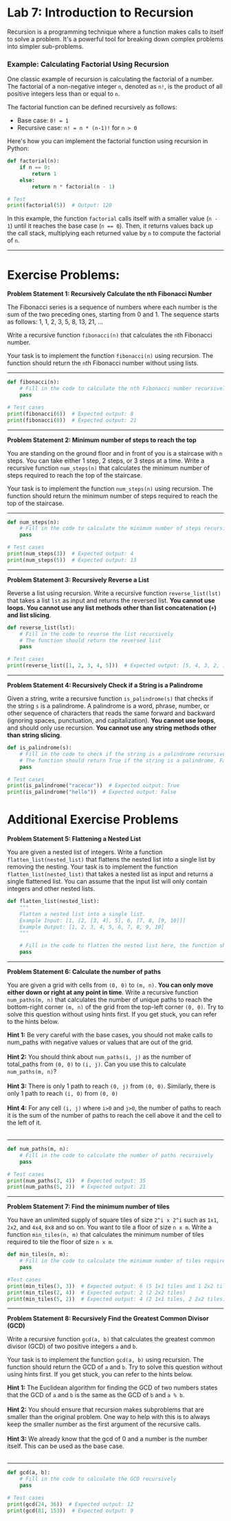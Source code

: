 # Lab 7: Introduction to Recursion

Recursion is a programming technique where a function makes calls to itself to solve a problem. It's a powerful tool for breaking down complex problems into simpler sub-problems.

### Example: Calculating Factorial Using Recursion

One classic example of recursion is calculating the factorial of a number. The factorial of a non-negative integer `n`, denoted as `n!`, is the product of all positive integers less than or equal to `n`.

The factorial function can be defined recursively as follows:
- Base case: `0! = 1`
- Recursive case: `n! = n * (n-1)!` for `n > 0`

Here's how you can implement the factorial function using recursion in Python:

```python
def factorial(n):
    if n == 0:
        return 1
    else:
        return n * factorial(n - 1)

# Test
print(factorial(5))  # Output: 120
```

In this example, the function `factorial` calls itself with a smaller value (`n - 1`) until it reaches the base case (`n == 0`). Then, it returns values back up the call stack, multiplying each returned value by `n` to compute the factorial of `n`.

---

# Exercise Problems:

**Problem Statement 1: Recursively Calculate the nth Fibonacci Number**

The Fibonacci series is a sequence of numbers where each number is the sum of the two preceding ones, starting from 0 and 1. The sequence starts as follows: 1, 1, 2, 3, 5, 8, 13, 21, ...

Write a recursive function `fibonacci(n)` that calculates the `n`th Fibonacci number.

Your task is to implement the function `fibonacci(n)` using recursion. The function should return the `n`th Fibonacci number without using lists.

---

```python
def fibonacci(n):
    # Fill in the code to calculate the nth Fibonacci number recursively
    pass

# Test cases
print(fibonacci(6))  # Expected output: 8
print(fibonacci(8))  # Expected output: 21
```

---

**Problem Statement 2: Minimum number of steps to reach the top**

You are standing on the ground floor and in front of you is a staircase with `n` steps. You can take either 1 step, 2 steps, or 3 steps at a time. Write a recursive function `num_steps(n)` that calculates the minimum number of steps required to reach the top of the staircase.

Your task is to implement the function `num_steps(n)` using recursion. The function should return the minimum number of steps required to reach the top of the staircase.

---

```python
def num_steps(n):
    # Fill in the code to calculate the minimum number of steps recursively
    pass

# Test cases
print(num_steps(3))  # Expected output: 4
print(num_steps(5))  # Expected output: 13
```

---

**Problem Statement 3: Recursively Reverse a List**

Reverse a list using recursion. Write a recursive function `reverse_list(lst)` that takes a list `lst` as input and returns the reversed list. **You cannot use loops. You cannot use any list methods other than list concatenation (`+`) and list slicing**.

```python
def reverse_list(lst):
    # Fill in the code to reverse the list recursively
    # The function should return the reversed list
    pass

# Test cases
print(reverse_list([1, 2, 3, 4, 5]))  # Expected output: [5, 4, 3, 2, 1]
```

---

**Problem Statement 4: Recursively Check if a String is a Palindrome**

Given a string, write a recursive function `is_palindrome(s)` that checks if the string `s` is a palindrome. A palindrome is a word, phrase, number, or other sequence of characters that reads the same forward and backward (ignoring spaces, punctuation, and capitalization). **You cannot use loops**, and should only use recursion. **You cannot use any string methods other than string slicing**.

```python
def is_palindrome(s):
    # Fill in the code to check if the string is a palindrome recursively
    # The function should return True if the string is a palindrome, False otherwise
    pass

# Test cases
print(is_palindrome("racecar"))  # Expected output: True
print(is_palindrome("hello"))  # Expected output: False
```

# Additional Exercise Problems

**Problem Statement 5: Flattening a Nested List**

You are given a nested list of integers. Write a function `flatten_list(nested_list)` that flattens the nested list into a single list by removing the nesting. Your task is to implement the function `flatten_list(nested_list)` that takes a nested list as input and returns a single flattened list. You can assume that the input list will only contain integers and other nested lists.

```python
def flatten_list(nested_list):
    """
    Flatten a nested list into a single list.
    Example Input: [1, [2, [3, 4], 5], 6, [7, 8, [9, 10]]]
    Example Output: [1, 2, 3, 4, 5, 6, 7, 8, 9, 10]
    """

    # Fill in the code to flatten the nested list here, the function should return a single list
    pass
```

---

**Problem Statement 6: Calculate the number of paths**

You are given a grid with cells from `(0, 0)` to `(m, n)`. **You can only move either down or right at any point in time**. Write a recursive function `num_paths(m, n)` that calculates the number of unique paths to reach the bottom-right corner `(m, n)` of the grid from the top-left corner `(0, 0)`. Try to solve this question without using hints first. If you get stuck, you can refer to the hints below.

**Hint 1:** Be very careful with the base cases, you should not make calls to num_paths with negative values or values that are out of the grid.<br><br>
**Hint 2:** You should think about `num_paths(i, j)` as the number of total_paths from `(0, 0)` to `(i, j)`. Can you use this to calculate `num_paths(m, n)`?<br><br>
**Hint 3:** There is only 1 path to reach `(0, j)` from `(0, 0)`. Similarly, there is only 1 path to reach `(i, 0)` from `(0, 0)` <br><br>
**Hint 4:** For any cell `(i, j)` where `i>0` and `j>0`, the number of paths to reach it is the sum of the number of paths to reach the cell above it and the cell to the left of it. <br><br>




---

```python
def num_paths(m, n):
    # Fill in the code to calculate the number of paths recursively
    pass

# Test cases
print(num_paths(3, 4))  # Expected output: 35
print(num_paths(5, 2))  # Expected output: 21
```

---

**Problem Statement 7: Find the minimum number of tiles**

You have an unlimited supply of square tiles of size `2^i x 2^i` such as `1x1`, `2x2`, and `4x4`, `8x8` and so on. You want to tile a floor of size `n x m`. Write a function `min_tiles(n, m)` that calculates the minimum number of tiles required to tile the floor of size `n x m`.

```python
def min_tiles(n, m):
    # Fill in the code to calculate the minimum number of tiles required
    pass

#Test cases
print(min_tiles(3, 3))  # Expected output: 6 (5 1x1 tiles and 1 2x2 tile)
print(min_tiles(2, 4))  # Expected output: 2 (2 2x2 tiles)
print(min_tiles(5, 2))  # Expected output: 4 (2 1x1 tiles, 2 2x2 tiles)
```

---

**Problem Statement 8: Recursively Find the Greatest Common Divisor (GCD)**

Write a recursive function `gcd(a, b)` that calculates the greatest common divisor (GCD) of two positive integers `a` and `b`.

Your task is to implement the function `gcd(a, b)` using recursion. The function should return the GCD of `a` and `b`. Try to solve this question without using hints first. If you get stuck, you can refer to the hints below.

**Hint 1:** The Euclidean algorithm for finding the GCD of two numbers states that the GCD of `a` and `b` is the same as the GCD of `b` and `a % b`.<br><br>
**Hint 2:** You should ensure that recursion makes subproblems that are smaller than the original problem. One way to help with this is to always keep the smaller number as the first argument of the recursive calls. <br><br>
**Hint 3:** We already know that the gcd of 0 and a number is the number itself. This can be used as the base case. <br><br>

---

```python
def gcd(a, b):
    # Fill in the code to calculate the GCD recursively
    pass

# Test cases
print(gcd(24, 36))  # Expected output: 12
print(gcd(81, 153))  # Expected output: 9
```

